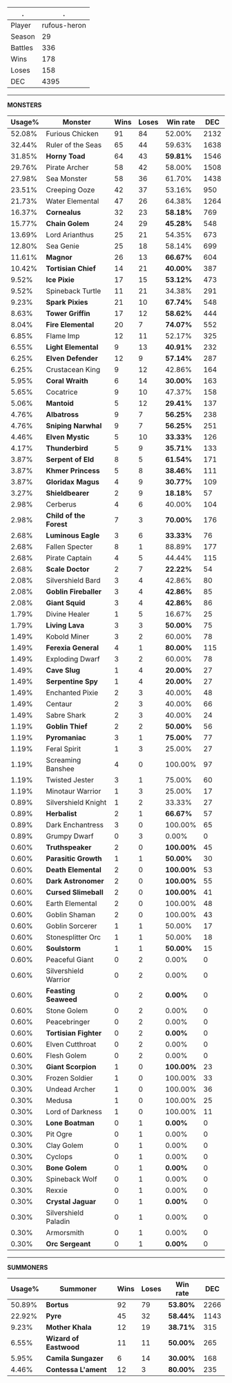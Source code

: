 .|.
|-|-
Player|rufous-heron
Season|29
Battles|336
Wins|178
Loses|158
DEC|4395

---
**MONSTERS**

Usage%|Monster|Wins|Loses|Win rate|DEC|
-|-|-|-|-|-|
52.08%|Furious Chicken|91|84|52.00%|2132|
32.44%|Ruler of the Seas|65|44|59.63%|1638|
31.85%|**Horny Toad**|64|43|**59.81%**|1546|
29.76%|Pirate Archer|58|42|58.00%|1508|
27.98%|Sea Monster|58|36|61.70%|1438|
23.51%|Creeping Ooze|42|37|53.16%|950|
21.73%|Water Elemental|47|26|64.38%|1264|
16.37%|**Cornealus**|32|23|**58.18%**|769|
15.77%|**Chain Golem**|24|29|**45.28%**|548|
13.69%|Lord Arianthus|25|21|54.35%|673|
12.80%|Sea Genie|25|18|58.14%|699|
11.61%|**Magnor**|26|13|**66.67%**|604|
10.42%|**Tortisian Chief**|14|21|**40.00%**|387|
9.52%|**Ice Pixie**|17|15|**53.12%**|473|
9.52%|Spineback Turtle|11|21|34.38%|291|
9.23%|**Spark Pixies**|21|10|**67.74%**|548|
8.63%|**Tower Griffin**|17|12|**58.62%**|444|
8.04%|**Fire Elemental**|20|7|**74.07%**|552|
6.85%|Flame Imp|12|11|52.17%|325|
6.55%|**Light Elemental**|9|13|**40.91%**|232|
6.25%|**Elven Defender**|12|9|**57.14%**|287|
6.25%|Crustacean King|9|12|42.86%|164|
5.95%|**Coral Wraith**|6|14|**30.00%**|163|
5.65%|Cocatrice|9|10|47.37%|158|
5.06%|**Mantoid**|5|12|**29.41%**|137|
4.76%|**Albatross**|9|7|**56.25%**|238|
4.76%|**Sniping Narwhal**|9|7|**56.25%**|251|
4.46%|**Elven Mystic**|5|10|**33.33%**|126|
4.17%|**Thunderbird**|5|9|**35.71%**|133|
3.87%|**Serpent of Eld**|8|5|**61.54%**|171|
3.87%|**Khmer Princess**|5|8|**38.46%**|111|
3.87%|**Gloridax Magus**|4|9|**30.77%**|109|
3.27%|**Shieldbearer**|2|9|**18.18%**|57|
2.98%|Cerberus|4|6|40.00%|104|
2.98%|**Child of the Forest**|7|3|**70.00%**|176|
2.68%|**Luminous Eagle**|3|6|**33.33%**|76|
2.68%|Fallen Specter|8|1|88.89%|177|
2.68%|Pirate Captain|4|5|44.44%|115|
2.68%|**Scale Doctor**|2|7|**22.22%**|54|
2.08%|Silvershield Bard|3|4|42.86%|80|
2.08%|**Goblin Fireballer**|3|4|**42.86%**|85|
2.08%|**Giant Squid**|3|4|**42.86%**|86|
1.79%|Divine Healer|1|5|16.67%|25|
1.79%|**Living Lava**|3|3|**50.00%**|75|
1.49%|Kobold Miner|3|2|60.00%|78|
1.49%|**Ferexia General**|4|1|**80.00%**|115|
1.49%|Exploding Dwarf|3|2|60.00%|78|
1.49%|**Cave Slug**|1|4|**20.00%**|27|
1.49%|**Serpentine Spy**|1|4|**20.00%**|27|
1.49%|Enchanted Pixie|2|3|40.00%|48|
1.49%|Centaur|2|3|40.00%|66|
1.49%|Sabre Shark|2|3|40.00%|24|
1.19%|**Goblin Thief**|2|2|**50.00%**|56|
1.19%|**Pyromaniac**|3|1|**75.00%**|77|
1.19%|Feral Spirit|1|3|25.00%|27|
1.19%|Screaming Banshee|4|0|100.00%|97|
1.19%|Twisted Jester|3|1|75.00%|60|
1.19%|Minotaur Warrior|1|3|25.00%|17|
0.89%|Silvershield Knight|1|2|33.33%|27|
0.89%|**Herbalist**|2|1|**66.67%**|57|
0.89%|Dark Enchantress|3|0|100.00%|65|
0.89%|Grumpy Dwarf|0|3|0.00%|0|
0.60%|**Truthspeaker**|2|0|**100.00%**|45|
0.60%|**Parasitic Growth**|1|1|**50.00%**|30|
0.60%|**Death Elemental**|2|0|**100.00%**|53|
0.60%|**Dark Astronomer**|2|0|**100.00%**|55|
0.60%|**Cursed Slimeball**|2|0|**100.00%**|41|
0.60%|Earth Elemental|2|0|100.00%|48|
0.60%|Goblin Shaman|2|0|100.00%|43|
0.60%|Goblin Sorcerer|1|1|50.00%|17|
0.60%|Stonesplitter Orc|1|1|50.00%|18|
0.60%|**Soulstorm**|1|1|**50.00%**|15|
0.60%|Peaceful Giant|0|2|0.00%|0|
0.60%|Silvershield Warrior|0|2|0.00%|0|
0.60%|**Feasting Seaweed**|0|2|**0.00%**|0|
0.60%|Stone Golem|0|2|0.00%|0|
0.60%|Peacebringer|0|2|0.00%|0|
0.60%|**Tortisian Fighter**|0|2|**0.00%**|0|
0.60%|Elven Cutthroat|0|2|0.00%|0|
0.60%|Flesh Golem|0|2|0.00%|0|
0.30%|**Giant Scorpion**|1|0|**100.00%**|23|
0.30%|Frozen Soldier|1|0|100.00%|33|
0.30%|Undead Archer|1|0|100.00%|36|
0.30%|Medusa|1|0|100.00%|25|
0.30%|Lord of Darkness|1|0|100.00%|11|
0.30%|**Lone Boatman**|0|1|**0.00%**|0|
0.30%|Pit Ogre|0|1|0.00%|0|
0.30%|Clay Golem|0|1|0.00%|0|
0.30%|Cyclops|0|1|0.00%|0|
0.30%|**Bone Golem**|0|1|**0.00%**|0|
0.30%|Spineback Wolf|0|1|0.00%|0|
0.30%|Rexxie|0|1|0.00%|0|
0.30%|**Crystal Jaguar**|0|1|**0.00%**|0|
0.30%|Silvershield Paladin|0|1|0.00%|0|
0.30%|Armorsmith|0|1|0.00%|0|
0.30%|**Orc Sergeant**|0|1|**0.00%**|0|

---
**SUMMONERS**

Usage%|Summoner|Wins|Loses|Win rate|DEC|
-|-|-|-|-|-|
50.89%|**Bortus**|92|79|**53.80%**|2266|
22.92%|**Pyre**|45|32|**58.44%**|1143|
9.23%|**Mother Khala**|12|19|**38.71%**|315|
6.55%|**Wizard of Eastwood**|11|11|**50.00%**|265|
5.95%|**Camila Sungazer**|6|14|**30.00%**|168|
4.46%|**Contessa L'ament**|12|3|**80.00%**|235|
